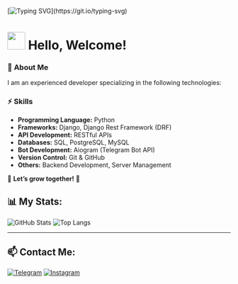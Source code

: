 [![Typing SVG](https://readme-typing-svg.herokuapp.com/?width=500&lines=Hello,+Welcome+to+my+GitHub!;I'm+a+Python+Developer!;Let's+Build+Something+Awesome!;Now+we're+getting+ready+for+a+big+surprise!)](https://git.io/typing-svg)



# <img src="https://media.giphy.com/media/hvRJCLFzcasrR4ia7z/giphy.gif" width="40px"> Hello, Welcome!  

### 🚀 **About Me**  
I am an experienced developer specializing in the following technologies:  

### ⚡ **Skills**  
- **Programming Language:** Python  
- **Frameworks:** Django, Django Rest Framework (DRF)  
- **API Development:** RESTful APIs  
- **Databases:** SQL, PostgreSQL, MySQL  
- **Bot Development:** Aiogram (Telegram Bot API)  
- **Version Control:** Git & GitHub  
- **Others:** Backend Development, Server Management  

📌 **Let’s grow together!** 🚀  

## 📊 My Stats:
![GitHub Stats](https://github-readme-stats.vercel.app/api?username=Nigmatullayev001&show_icons=true&theme=tokyonight)
![Top Langs](https://github-readme-stats.vercel.app/api/top-langs/?username=Nigmatullayev001&layout=compact&theme=tokyonight)

---

## 📫 Contact Me:
[![Telegram](https://img.shields.io/badge/Telegram-blue?style=for-the-badge&logo=telegram)](https://t.me/svs_owner)
[![Instagram](https://img.shields.io/badge/Instagram-purple?style=for-the-badge&logo=instagram)](https://instagram.com/svs.dev)

